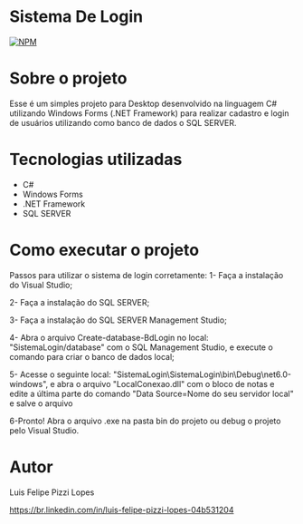 # Sistema De Login
[![NPM](https://img.shields.io/npm/l/react)](https://github.com/devsuperior/sds1-wmazoni/blob/master/LICENSE) 

# Sobre o projeto

Esse é um simples projeto para Desktop desenvolvido na linguagem C# utilizando Windows Forms (.NET Framework) para realizar cadastro e login de usuários utilizando como banco de dados o SQL SERVER.

# Tecnologias utilizadas
- C#
- Windows Forms
- .NET Framework
- SQL SERVER

# Como executar o projeto

Passos para utilizar o sistema de login corretamente:
1- Faça a instalação do Visual Studio;

2- Faça a instalação do SQL SERVER;

3- Faça a instalação do SQL SERVER Management Studio;

4- Abra o arquivo Create-database-BdLogin no local: "SistemaLogin/database" com o SQL Management Studio, e execute o comando para criar
o banco de dados local; 

5- Acesse o seguinte local: "SistemaLogin\SistemaLogin\bin\Debug\net6.0-windows", e abra o arquivo "LocalConexao.dll" com o bloco de notas e 
edite a última parte do comando "Data Source=Nome do seu servidor local" e salve o arquivo

6-Pronto! Abra o arquivo .exe na pasta bin do projeto ou debug o projeto pelo Visual Studio.

# Autor

Luis Felipe Pizzi Lopes

https://br.linkedin.com/in/luis-felipe-pizzi-lopes-04b531204

